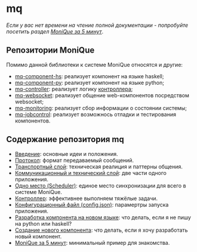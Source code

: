 # mq

*Если у вас нет времени на чтение полной документации - попробуйте посетить раздел [MoniQue за 5 минут](doc/5minutes.md)*.

## Репозитории MoniQue

Помимо данной библиотеки к системе MoniQue относятся и другие:
  * [mq-component-hs](https://github.com/biocad/mq-component-hs): реализует компонент на языке haskell;
  * [mq-component-py](https://github.com/biocad/mq-component-py): реализует компонент на языке python;
  * [mq-controller](https://github.com/biocad/mq-controller): реализует логику [контроллера](doc/Controller.md);
  * [mq-websocket](https://github.com/biocad/mq-websocket): реализует общение web-компонентов посредством websocket;
  * [mq-monitoring](https://github.com/biocad/mq-monitoring): реализует сбор информации о состоянии системы;
  * [mq-jobcontrol](https://github.com/biocad/mq-jobcontrol): реализует возможнось отладки и тестирования компонентов.

## Содержание репозитория mq

* [Введение](doc/Intro.md): основные идеи и положения.
* [Протокол](doc/Protocol.md): формат передаваемый сообщений.
* [Транспортный слой](doc/Transport.md): техническая реалиция и паттерны общения.
* [Коммуникационный и технический слой](doc/CommAndTech.md): две части одного приложения.
* [Одно место (Scheduler)](doc/Scheduler.md): единое место синхронизации для всего в системе MoniQue.
* [Контроллер](doc/Controller.md): эффективнее выполняем тяжёлые задачи.
* [Конфигурационный файл (config.json)](doc/ConfigJson.md): парамертры запуска приложения.
* [Разработка компонента на новом языке](doc/NewLanguage.md): что делать, если я не пишу на python или haskell?
* [Создание нового компонента](doc/Develop.md): что делать, если я хочу разработать новый компонент.
* [MoniQue за 5 минут](doc/5minutes.md): минимальный пример для знакомства.

